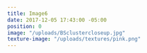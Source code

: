 ```yaml
---
title: Image6
date: 2017-12-05 17:43:00 -05:00
position: 0
image: "/uploads/BSclustercloseup.jpg"
texture-image: "/uploads/textures/pink.png"
---
```


